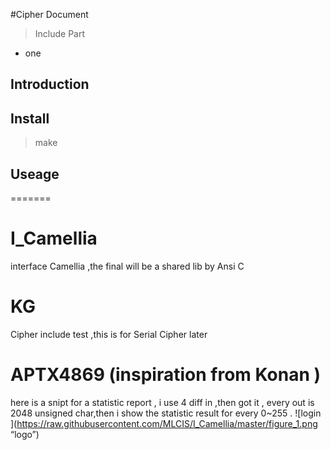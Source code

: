 #Cipher  Document
>Include Part
 - one 
 
## Introduction 
## Install 
> make
	
## Useage 
=======
# I_Camellia
   interface Camellia ,the final will be a shared lib by Ansi C 

# KG
   Cipher include test ,this is for Serial Cipher later

# APTX4869 (inspiration  from  Konan )

   here is a snipt for a statistic report , i use 4 diff in ,then got it , every out is 2048 unsigned char,then i show the statistic result for every 0\~255 .
   ![login ](https://raw.githubusercontent.com/MLCIS/I_Camellia/master/figure_1.png “logo”)
